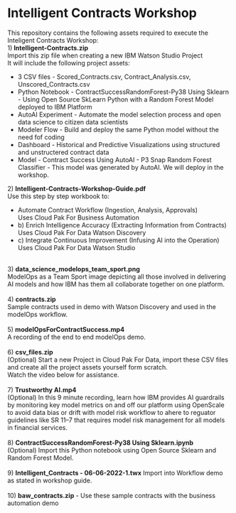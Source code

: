# Intelligent Contracts Workshop
This repository contains the following assets required to execute the Inteligent Contracts Workshop:<br>
1)<b> Intelligent-Contracts.zip</b><br>
Import this zip file when creating a new  IBM Watson Studio Project<br>
It will include the following project assets:<br>
<ul>
  <li>3 CSV files - Scored_Contracts.csv, Contract_Analysis.csv, Unscored_Contracts.csv</li>
  <li>Python Notebook - ContractSuccessRandomForest-Py38 Using Sklearn - Using Open Source SkLearn Python with a Random Forest Model deployed to IBM Platform</li>
  <li>AutoAI Experiment - Automate the model selection process and open data science to citizen data scientists</li>
  <li>Modeler Flow - Build and deploy the same Python model without the need fof coding</li>
  <li>Dashboard - Historical and Predictive Visualizations using structured and unstructered contract data </li>
  <li>Model - Contract Success Using AutoAI - P3 Snap Random Forest Classifier - This model was generated by AutoAI. We will deploy in the workshop.
</ul>
2) <b>Intelligent-Contracts-Workshop-Guide.pdf</b><br>
Use this step by step workbook to:<br>
<ul>
<li>Automate Contract Workflow (Ingestion, Analysis, Approvals)<br>
     Uses Cloud Pak For Business Automation</li>
<li>b) Enrich Intelligence Accuracy (Extracting Information from Contracts)<br>
     Uses Cloud Pak For Data Watson Discovery</li>
<li>c) Integrate Continuous Improvement (Infusing AI into the Operation)<br>
     Uses Cloud Pak For Data Watson Studio</li>
  </ul><br>
3) <b>data_science_modelops_team_sport.png</b><br>
ModelOps as a Team Sport image depicting all those involved in delivering AI models and how IBM has them all collaborate together on one platform.<br><br>
4) <b>contracts.zip</b><br>
Sample contracts used in demo with Watson Discovery and used in the modelOps workflow.<br><br>
5) <b>modelOpsForContractSuccess.mp4</b><br>
A recording of the end to end modelOps demo.<br><br>
6) <b>csv_files.zip</b><br>
(Optional) Start a new Project in Cloud Pak For Data, import these CSV files and create all the project assets yourself form scratch.<br>
Watch the video below for assistance.<br><br>
7) <b>Trustworthy AI.mp4</b><br>
(Optional) In this 9 minute recording, learn how IBM provides AI guardrails by monitoring key model metrics on and off our platform using OpenScale to avoid data bias or drift with model risk workflow to ahere to reguator guidelines like SR 11–7 that requires model risk management for all models in financial services.<br><br>
8) <b>ContractSuccessRandomForest-Py38 Using Sklearn.ipynb</b><br>
(Optional) Import this Python notebook using Open Source Sklearn and Random Forest Model.<br><br>
9) <b>Intelligent_Contracts - 06-06-2022-1.twx</b> Import into Workflow demo as stated in workshop guide.<br><br>
10) <b>baw_contracts.zip</b> - Use these sample contracts with the business automation demo
